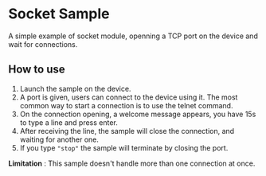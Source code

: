 Socket Sample
=======================

A simple example of socket module, openning a TCP port on the device and wait for connections.

How to use
----------

1. Launch the sample on the device. 
2. A port is given, users can connect to the device using it.
The most common way to start a connection is to use the telnet command.
3. On the connection opening, a welcome message appears, you have 15s to type a line and press enter.
4. After receiving the line, the sample will close the connection, and waiting for another one.
5. If you type `"stop"` the sample will terminate by closing the port.

**Limitation** : This sample doesn't handle more than one connection at once.

